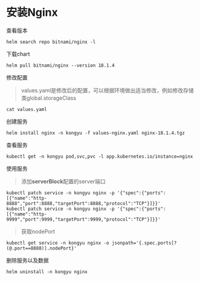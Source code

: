 # 安装Nginx

查看版本

```
helm search repo bitnami/nginx -l
```

下载chart

```
helm pull bitnami/nginx --version 18.1.4
```

修改配置

> values.yaml是修改后的配置，可以根据环境做出适当修改，例如修改存储类global.storageClass

```
cat values.yaml
```

创建服务

```shell
helm install nginx -n kongyu -f values-nginx.yaml nginx-18.1.4.tgz
```

查看服务

```shell
kubectl get -n kongyu pod,svc,pvc -l app.kubernetes.io/instance=nginx
```

使用服务

> 添加**serverBlock**配置的server端口

```
kubectl patch service -n kongyu nginx -p '{"spec":{"ports":[{"name":"http-8888","port":8888,"targetPort":8888,"protocol":"TCP"}]}}'
kubectl patch service -n kongyu nginx -p '{"spec":{"ports":[{"name":"http-9999","port":9999,"targetPort":9999,"protocol":"TCP"}]}}'
```

> 获取nodePort

```
kubectl get service -n kongyu nginx -o jsonpath='{.spec.ports[?(@.port==8888)].nodePort}'
```

删除服务以及数据

```
helm uninstall -n kongyu nginx
```

